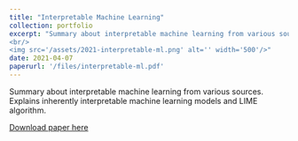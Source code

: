 ```yaml
---
title: "Interpretable Machine Learning"
collection: portfolio
excerpt: "Summary about interpretable machine learning from various sources. Focuses on inherently interpretable machine learning models and LIME algorithm.
<br/>
<img src='/assets/2021-interpretable-ml.png' alt='' width='500'/>"
date: 2021-04-07
paperurl: '/files/interpretable-ml.pdf'
---
```

Summary about interpretable machine learning from various sources. Explains inherently interpretable machine learning models and LIME algorithm.

[Download paper here](/files/interpretable-ml.pdf)
